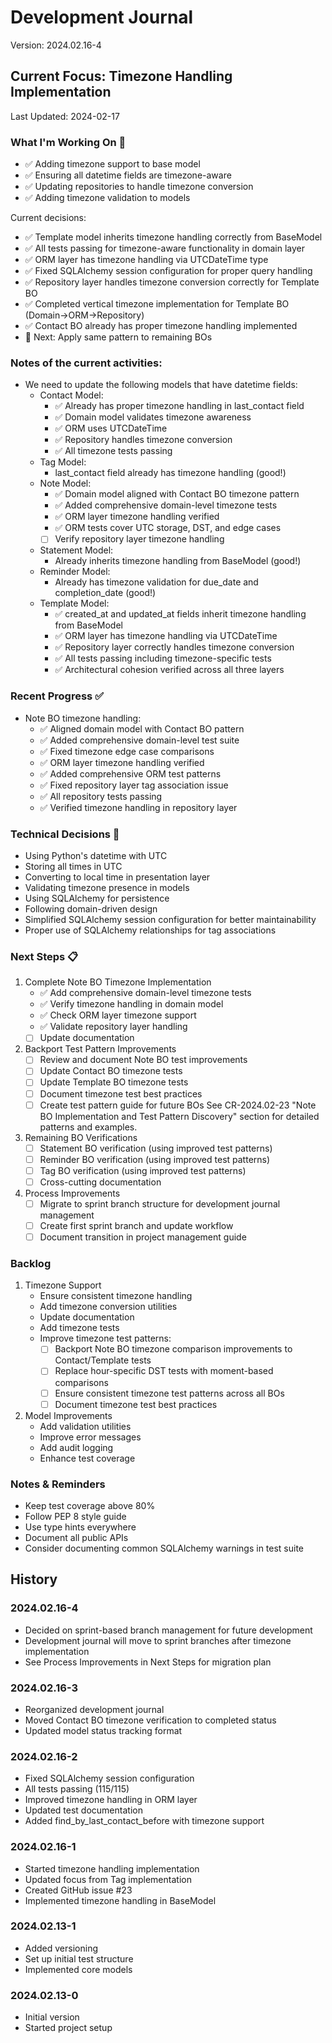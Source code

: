# Development Journal
Version: 2024.02.16-4

## Current Focus: Timezone Handling Implementation
Last Updated: 2024-02-17

### What I'm Working On 🔨
- ✅ Adding timezone support to base model
- ✅ Ensuring all datetime fields are timezone-aware
- ✅ Updating repositories to handle timezone conversion
- ✅ Adding timezone validation to models

Current decisions:
- ✅ Template model inherits timezone handling correctly from BaseModel
- ✅ All tests passing for timezone-aware functionality in domain layer
- ✅ ORM layer has timezone handling via UTCDateTime type
- ✅ Fixed SQLAlchemy session configuration for proper query handling
- ✅ Repository layer handles timezone conversion correctly for Template BO
- ✅ Completed vertical timezone implementation for Template BO (Domain→ORM→Repository)
- ✅ Contact BO already has proper timezone handling implemented
- 🎯 Next: Apply same pattern to remaining BOs

### Notes of the current activities:
- We need to update the following models that have datetime fields:
  - Contact Model:
    - ✅ Already has proper timezone handling in last_contact field
    - ✅ Domain model validates timezone awareness
    - ✅ ORM uses UTCDateTime
    - ✅ Repository handles timezone conversion
    - ✅ All timezone tests passing
  - Tag Model:
    - last_contact field already has timezone handling (good!)
  - Note Model:
    - ✅ Domain model aligned with Contact BO timezone pattern
    - ✅ Added comprehensive domain-level timezone tests
    - ✅ ORM layer timezone handling verified
    - ✅ ORM tests cover UTC storage, DST, and edge cases
    - [ ] Verify repository layer timezone handling
  - Statement Model:
    - Already inherits timezone handling from BaseModel (good!)
  - Reminder Model:
    - Already has timezone validation for due_date and completion_date (good!)
  - Template Model:
    - ✅ created_at and updated_at fields inherit timezone handling from BaseModel
    - ✅ ORM layer has timezone handling via UTCDateTime
    - ✅ Repository layer correctly handles timezone conversion
    - ✅ All tests passing including timezone-specific tests
    - ✅ Architectural cohesion verified across all three layers

### Recent Progress ✅
- Note BO timezone handling:
  - ✅ Aligned domain model with Contact BO pattern
  - ✅ Added comprehensive domain-level test suite
  - ✅ Fixed timezone edge case comparisons
  - ✅ ORM layer timezone handling verified
  - ✅ Added comprehensive ORM test patterns
  - ✅ Fixed repository layer tag association issue
  - ✅ All repository tests passing
  - ✅ Verified timezone handling in repository layer

### Technical Decisions 🔨
- Using Python's datetime with UTC
- Storing all times in UTC
- Converting to local time in presentation layer
- Validating timezone presence in models
- Using SQLAlchemy for persistence
- Following domain-driven design
- Simplified SQLAlchemy session configuration for better maintainability
- Proper use of SQLAlchemy relationships for tag associations

### Next Steps 📋
1. Complete Note BO Timezone Implementation
   - ✅ Add comprehensive domain-level timezone tests
   - ✅ Verify timezone handling in domain model
   - ✅ Check ORM layer timezone support
   - ✅ Validate repository layer handling
   - [ ] Update documentation

2. Backport Test Pattern Improvements
   - [ ] Review and document Note BO test improvements
   - [ ] Update Contact BO timezone tests
   - [ ] Update Template BO timezone tests
   - [ ] Document timezone test best practices
   - [ ] Create test pattern guide for future BOs
   See CR-2024.02-23 "Note BO Implementation and Test Pattern Discovery" section for detailed patterns and examples.

3. Remaining BO Verifications
   - [ ] Statement BO verification (using improved test patterns)
   - [ ] Reminder BO verification (using improved test patterns)
   - [ ] Tag BO verification (using improved test patterns)
   - [ ] Cross-cutting documentation

4. Process Improvements
   - [ ] Migrate to sprint branch structure for development journal management
   - [ ] Create first sprint branch and update workflow
   - [ ] Document transition in project management guide

### Backlog
1. Timezone Support
   - Ensure consistent timezone handling
   - Add timezone conversion utilities
   - Update documentation
   - Add timezone tests
   - Improve timezone test patterns:
     - [ ] Backport Note BO timezone comparison improvements to Contact/Template tests
     - [ ] Replace hour-specific DST tests with moment-based comparisons
     - [ ] Ensure consistent timezone test patterns across all BOs
     - [ ] Document timezone test best practices

2. Model Improvements
   - Add validation utilities
   - Improve error messages
   - Add audit logging
   - Enhance test coverage

### Notes & Reminders
- Keep test coverage above 80%
- Follow PEP 8 style guide
- Use type hints everywhere
- Document all public APIs
- Consider documenting common SQLAlchemy warnings in test suite

## History
### 2024.02.16-4
- Decided on sprint-based branch management for future development
- Development journal will move to sprint branches after timezone implementation
- See Process Improvements in Next Steps for migration plan

### 2024.02.16-3
- Reorganized development journal
- Moved Contact BO timezone verification to completed status
- Updated model status tracking format

### 2024.02.16-2
- Fixed SQLAlchemy session configuration
- All tests passing (115/115)
- Improved timezone handling in ORM layer
- Updated test documentation
- Added find_by_last_contact_before with timezone support

### 2024.02.16-1
- Started timezone handling implementation
- Updated focus from Tag implementation
- Created GitHub issue #23
- Implemented timezone handling in BaseModel

### 2024.02.13-1
- Added versioning
- Set up initial test structure
- Implemented core models

### 2024.02.13-0
- Initial version
- Started project setup
